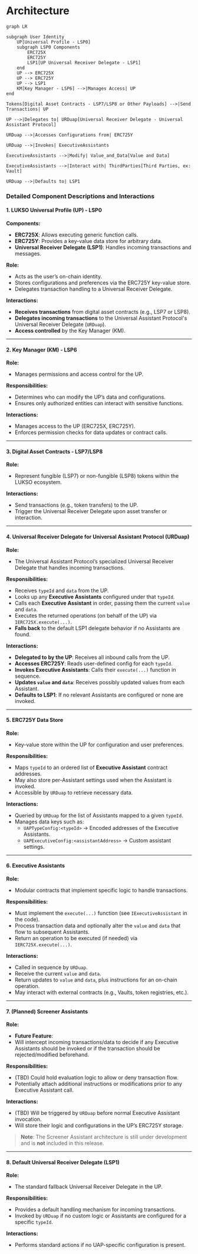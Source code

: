 # Architecture

```mermaid
graph LR

subgraph User Identity
    UP[Universal Profile - LSP0]
    subgraph LSP0 Components
        ERC725X
        ERC725Y
        LSP1[UP Universal Receiver Delegate - LSP1]
    end
    UP --> ERC725X
    UP --> ERC725Y
    UP --> LSP1
    KM[Key Manager - LSP6] -->|Manages Access| UP
end

Tokens[Digital Asset Contracts - LSP7/LSP8 or Other Payloads] -->|Send Transactions| UP

UP -->|Delegates to| URDuap[Universal Receiver Delegate - Universal Assistant Protocol]

URDuap -->|Accesses Configurations from| ERC725Y

URDuap -->|Invokes| ExecutiveAssistants

ExecutiveAssistants -->|Modify| Value_and_Data[Value and Data]

ExecutiveAssistants -->|Interact with| ThirdParties[Third Parties, ex: Vault]

URDuap -->|Defaults to| LSP1
```

### Detailed Component Descriptions and Interactions



#### 1. LUKSO Universal Profile (UP) - LSP0



**Components:**

* **ERC725X**: Allows executing generic function calls.
* **ERC725Y**: Provides a key-value data store for arbitrary data.
* **Universal Receiver Delegate (LSP1)**: Handles incoming transactions and messages.

**Role:**

* Acts as the user’s on-chain identity.
* Stores configurations and preferences via the ERC725Y key-value store.
* Delegates transaction handling to a Universal Receiver Delegate.

**Interactions:**

* **Receives transactions** from digital asset contracts (e.g., LSP7 or LSP8).
* **Delegates incoming transactions** to the Universal Assistant Protocol's Universal Receiver Delegate (`URDuap`).
* **Access controlled** by the Key Manager (KM).

***

#### 2. Key Manager (KM) - LSP6



**Role:**

* Manages permissions and access control for the UP.

**Responsibilities:**

* Determines who can modify the UP’s data and configurations.
* Ensures only authorized entities can interact with sensitive functions.

**Interactions:**

* Manages access to the UP (ERC725X, ERC725Y).
* Enforces permission checks for data updates or contract calls.

***

#### 3. Digital Asset Contracts - LSP7/LSP8



**Role:**

* Represent fungible (LSP7) or non-fungible (LSP8) tokens within the LUKSO ecosystem.

**Interactions:**

* Send transactions (e.g., token transfers) to the UP.
* Trigger the Universal Receiver Delegate upon asset transfer or interaction.

***

#### 4. Universal Receiver Delegate for Universal Assistant Protocol (URDuap)



**Role:**

* The Universal Assistant Protocol’s specialized Universal Receiver Delegate that handles incoming transactions.

**Responsibilities:**

* Receives `typeId` and `data` from the UP.
* Looks up any **Executive Assistants** configured under that `typeId`.
* Calls each **Executive Assistant** in order, passing them the current `value` and `data`.
* Executes the returned operations (on behalf of the UP) via `IERC725X.execute(...)`.
* **Falls back** to the default LSP1 delegate behavior if no Assistants are found.

**Interactions:**

* **Delegated to by the UP**: Receives all inbound calls from the UP.
* **Accesses ERC725Y**: Reads user-defined config for each `typeId`.
* **Invokes Executive Assistants**: Calls their `execute(...)` function in sequence.
* **Updates `value` and `data`**: Receives possibly updated values from each Assistant.
* **Defaults to LSP1**: If no relevant Assistants are configured or none are invoked.

***

#### 5. ERC725Y Data Store



**Role:**

* Key-value store within the UP for configuration and user preferences.

**Responsibilities:**

* Maps `typeId` to an ordered list of **Executive Assistant** contract addresses.
* May also store per-Assistant settings used when the Assistant is invoked.
* Accessible by `URDuap` to retrieve necessary data.

**Interactions:**

* Queried by `URDuap` for the list of Assistants mapped to a given `typeId`.
* Manages data keys such as:
  * `UAPTypeConfig:<typeId>` → Encoded addresses of the Executive Assistants.
  * `UAPExecutiveConfig:<assistantAddress>` → Custom assistant settings.

***

#### 6. Executive Assistants



**Role:**

* Modular contracts that implement specific logic to handle transactions.

**Responsibilities:**

* Must implement the `execute(...)` function (see `IExecutiveAssistant` in the code).
* Process transaction data and optionally alter the `value` and `data` that flow to subsequent Assistants.
* Return an operation to be executed (if needed) via `IERC725X.execute(...)`.

**Interactions:**

* Called in sequence by `URDuap`.
* Receive the current `value` and `data`.
* Return updates to `value` and `data`, plus instructions for an on-chain operation.
* May interact with external contracts (e.g., Vaults, token registries, etc.).

***

#### 7. (Planned) Screener Assistants



**Role:**

* **Future Feature**:
* Will intercept incoming transactions/data to decide if any Executive Assistants should be invoked or if the transaction should be rejected/modified beforehand.

**Responsibilities:**

* (TBD) Could hold evaluation logic to allow or deny transaction flow.
* Potentially attach additional instructions or modifications prior to any Executive Assistant call.

**Interactions:**

* (TBD) Will be triggered by `URDuap` before normal Executive Assistant invocation.
* Will store their logic and configurations in the UP’s ERC725Y storage.

> **Note**: The Screener Assistant architecture is still under development and is **not** included in this release.

***

#### 8. Default Universal Receiver Delegate (LSP1)



**Role:**

* The standard fallback Universal Receiver Delegate in the UP.

**Responsibilities:**

* Provides a default handling mechanism for incoming transactions.
* Invoked by `URDuap` if no custom logic or Assistants are configured for a specific `typeId`.

**Interactions:**

* Performs standard actions if no UAP-specific configuration is present.
